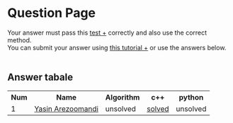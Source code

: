 # Question Page

Your answer must pass this
<a href='./test.md'>test +</a>
correctly and also use the correct method.
<br>
You can submit your answer using
<a href='https://github.com/EnAnsari/bcp-hsu/releases/download/3.0.0/teaching-submit-question.pdf'>this tutorial +</a>
or use the answers below.
<br><br>

## Answer tabale
<table>
  <tr>
    <th>Num</th>
    <th>Name</th>
    <th>Algorithm</th>
    <th>c++</th>
    <th>python</th>
  </tr>
  <tr>
    <td>1</td>
    <td>
        <a href='https://github.com/yasin2165'>Yasin Arezoomandi</a>
    </td>
    <td>unsolved</td>
    <td><a href='./4021277152/2007'>solved</a></td>
    <td>unsolved</td>
  </tr>
  <!-- <tr>
    <td>NUM_OF_ANSWER</td>
    <td>
        <a href='YOUR_GITHUB_USERNAME'>NAME_AND_FAMILY</a>
    </td>
    <td>unsolved</td>
    <td>unsolved</td>
    <td>unsolved</td>
  </tr> -->
<table>
  <!-- <td>
      <a href='./STUDENT_ID/FILE_NAME'>solved</a>
  </td> -->
